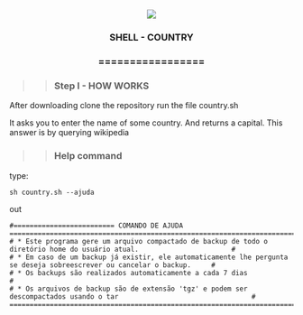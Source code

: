 <h1 align="center">
<img src="https://img.shields.io/static/v1?label=SHELL%20POR&message=MAYCON%20BATESTIN&color=7159c1&style=flat-square&logo=ghost"/>


<h3> <p align="center">SHELL - COUNTRY </p> </h3>
<h3> <p align="center"> ================= </p> </h3>

>> <h3> Step I - HOW WORKS </h3>

<p> After downloading clone the repository run the file country.sh </p>

<p> It asks you to enter the name of some country. And returns a capital. This answer is by querying wikipedia  </p>

>> <h3> Help command </h3>
<p> type: </p>

`sh country.sh --ajuda`
<p> out </p>

```
#========================= COMANDO DE AJUDA ============================================================================#
# * Este programa gere um arquivo compactado de backup de todo o diretório home do usuário atual.                       #
# * Em caso de um backup já existir, ele automaticamente lhe pergunta se deseja sobreescrever ou cancelar o backup.     #
# * Os backups são realizados automaticamente a cada 7 dias                                                             #
# * Os arquivos de backup são de extensão 'tgz' e podem ser descompactados usando o tar                                 #
========================================================================================================================#
```
